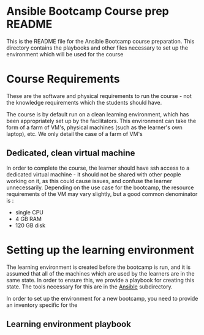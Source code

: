 # Ansible Bootcamp Course prep README

This is the README file for the Ansible Bootcamp course preparation. This directory contains the playbooks and other files necessary to set up the environment which will be used for the course

# Course Requirements

These are the software and physical requirements to run the course - not the knowledge requirements which the students should have.

The course is by default run on a clean learning environment, which has been appropriately set up by the facilitators. This environment can take the form of a farm of VM's, physical machines (such as the learner's own laptop), etc. We only detail the case of a farm of VM's

## Dedicated, clean virtual machine

In order to complete the course, the learner should have ssh access to a dedicated virtual machine - it should not be shared with other people working on it, as this could cause issues, and confuse the learner unnecessarily. Depending on the use case for the bootcamp, the resource requirements of the VM may vary slightly, but a good common denominator is :

  * single CPU
  * 4 GB RAM
  * 120 GB disk

# Setting up the learning environment

The learning environment is created before the bootcamp is run, and it is assumed that all of the machines which are used by the learners are in the same state. In order to ensure this, we provide a playbook for creating this state. The tools necessary for  this are in the [Ansible](Ansible) subdirectory.

In order to set up the environment for a new bootcamp, you need to provide an inventory specific for the

## Learning environment playbook
